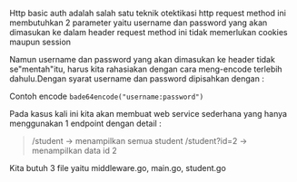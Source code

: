 Http basic auth adalah salah satu teknik otektikasi http request
method ini membutuhkan 2 parameter yaitu username dan password yang akan dimasukan ke dalam header request
method ini tidak memerlukan cookies maupun session

Namun username dan password yang akan dimasukan ke header tidak se"mentah"itu, harus kita rahasiakan dengan cara meng-encode terlebih dahulu.Dengan syarat username dan password dipisahkan dengan :

Contoh encode
```bade64encode("username:password")```

Pada kasus kali ini kita akan membuat web service sederhana yang hanya menggunakan 1 endpoint dengan detail :
> /student -> menampilkan semua student
/student?id=2 -> menampilkan data id 2

Kita butuh 3 file yaitu middleware.go, main.go, student.go